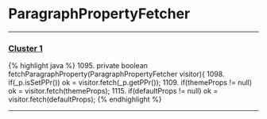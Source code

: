 # ParagraphPropertyFetcher

***

### [Cluster 1](./1)
{% highlight java %}
1095. private boolean fetchParagraphProperty(ParagraphPropertyFetcher visitor){
1098.     if(_p.isSetPPr()) ok = visitor.fetch(_p.getPPr());
1109.                 if(themeProps != null) ok = visitor.fetch(themeProps);
1115.                 if(defaultProps != null) ok = visitor.fetch(defaultProps);
{% endhighlight %}

***

